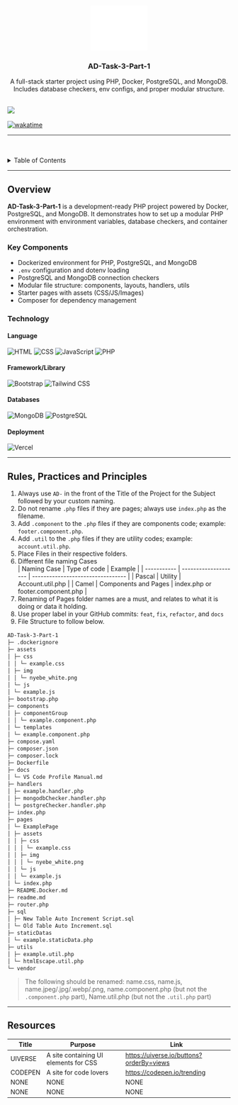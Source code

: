 <a name="readme-top"></a>

<br/>

<br />
<div align="center">
  <a href="https://github.com/CestinaLover/">
    <img src="./assets/img/nyebe_white.png" alt="Nyebe" width="130" height="100">
  </a>
  <h3 align="center">AD-Task-3-Part-1</h3>
</div>

<div align="center">
  A full-stack starter project using PHP, Docker, PostgreSQL, and MongoDB. Includes database checkers, env configs, and proper modular structure.
</div>

<br />

![](https://visit-counter.vercel.app/counter.png?page=CestinaLover/AD-Task-3-Part-1)

[![wakatime](https://wakatime.com/badge/user/018dd99a-4985-4f98-8216-6ca6fe2ce0f8/project/63501637-9a31-42f0-960d-4d0ab47977f8.svg)](https://wakatime.com/badge/user/018dd99a-4985-4f98-8216-6ca6fe2ce0f8/project/63501637-9a31-42f0-960d-4d0ab47977f8)

---

<br />
<br />

<details>
  <summary>Table of Contents</summary>
  <ol>
    <li>
      <a href="#overview">Overview</a>
      <ol>
        <li><a href="#key-components">Key Components</a></li>
        <li><a href="#technology">Technology</a></li>
      </ol>
    </li>
    <li><a href="#rules-practices-and-principles">Rules, Practices and Principles</a></li>
    <li><a href="#resources">Resources</a></li>
  </ol>
</details>

---

## Overview

**AD-Task-3-Part-1** is a development-ready PHP project powered by Docker, PostgreSQL, and MongoDB. It demonstrates how to set up a modular PHP environment with environment variables, database checkers, and container orchestration.

### Key Components

- Dockerized environment for PHP, PostgreSQL, and MongoDB
- `.env` configuration and dotenv loading
- PostgreSQL and MongoDB connection checkers
- Modular file structure: components, layouts, handlers, utils
- Starter pages with assets (CSS/JS/Images)
- Composer for dependency management

### Technology

#### Language
![HTML](https://img.shields.io/badge/HTML-E34F26?style=for-the-badge&logo=html5&logoColor=white)
![CSS](https://img.shields.io/badge/CSS-1572B6?style=for-the-badge&logo=css3&logoColor=white)
![JavaScript](https://img.shields.io/badge/JavaScript-F7DF1E?style=for-the-badge&logo=javascript&logoColor=black)
![PHP](https://img.shields.io/badge/PHP-777BB4?style=for-the-badge&logo=php&logoColor=white)

#### Framework/Library
![Bootstrap](https://img.shields.io/badge/Bootstrap-7952B3?style=for-the-badge&logo=bootstrap&logoColor=white)
![Tailwind CSS](https://img.shields.io/badge/Tailwind_CSS-06B6D4?style=for-the-badge&logo=tailwindcss&logoColor=white)

#### Databases
![MongoDB](https://img.shields.io/badge/MongoDB-47A248?style=for-the-badge&logo=mongodb&logoColor=white)
![PostgreSQL](https://img.shields.io/badge/PostgreSQL-336791?style=for-the-badge&logo=postgresql&logoColor=white)

#### Deployment
![Vercel](https://img.shields.io/badge/Vercel-000000?style=for-the-badge&logo=vercel&logoColor=white)

---

## Rules, Practices and Principles

<!-- Do not Change this -->

1. Always use `AD-` in the front of the Title of the Project for the Subject followed by your custom naming.
2. Do not rename `.php` files if they are pages; always use `index.php` as the filename.
3. Add `.component` to the `.php` files if they are components code; example: `footer.component.php`.
4. Add `.util` to the `.php` files if they are utility codes; example: `account.util.php`.
5. Place Files in their respective folders.
6. Different file naming Cases  
   | Naming Case | Type of code         | Example                           |
   | ----------- | -------------------- | --------------------------------- |
   | Pascal      | Utility              | Account.util.php                  |
   | Camel       | Components and Pages | index.php or footer.component.php |
7. Renaming of Pages folder names are a must, and relates to what it is doing or data it holding.
8. Use proper label in your GitHub commits: `feat`, `fix`, `refactor`, and `docs`
9. File Structure to follow below.

```
AD-Task-3-Part-1
├─ .dockerignore
├─ assets
│ ├─ css
│ │ └─ example.css
│ ├─ img
│ │ └─ nyebe_white.png
│ └─ js
│ └─ example.js
├─ bootstrap.php
├─ components
│ ├─ componentGroup
│ │ └─ example.component.php
│ └─ templates
│ └─ example.component.php
├─ compose.yaml
├─ composer.json
├─ composer.lock
├─ Dockerfile
├─ docs
│ └─ VS Code Profile Manual.md
├─ handlers
│ ├─ example.handler.php
│ ├─ mongodbChecker.handler.php
│ └─ postgreChecker.handler.php
├─ index.php
├─ pages
│ └─ ExamplePage
│ ├─ assets
│ │ ├─ css
│ │ │ └─ example.css
│ │ ├─ img
│ │ │ └─ nyebe_white.png
│ │ └─ js
│ │ └─ example.js
│ └─ index.php
├─ README.Docker.md
├─ readme.md
├─ router.php
├─ sql
│ ├─ New Table Auto Increment Script.sql
│ └─ Old Table Auto Increment.sql
├─ staticDatas
│ └─ example.staticData.php
├─ utils
│ ├─ example.util.php
│ └─ htmlEscape.util.php
└─ vendor
```


> The following should be renamed: name.css, name.js, name.jpeg/.jpg/.webp/.png, name.component.php (but not the `.component.php` part), Name.util.php (but not the `.util.php` part)

---

## Resources

| Title   | Purpose                               | Link                                     |
| ------- | ------------------------------------- | ---------------------------------------- |
| UIVERSE | A site containing UI elements for CSS | https://uiverse.io/buttons?orderBy=views |
| CODEPEN | A site for code lovers                | https://codepen.io/trending              |
| NONE    | NONE                                  | NONE                                     |
| NONE    | NONE                                  | NONE                                     |
